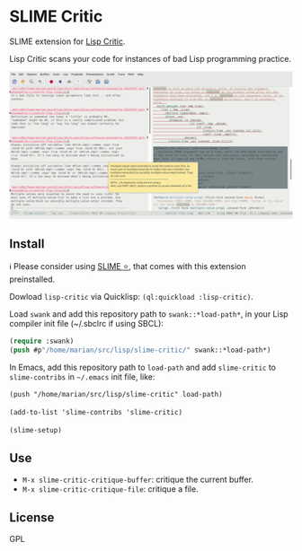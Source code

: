 # SLIME Critic

SLIME extension for [Lisp Critic](https://github.com/g000001/lisp-critic "lisp-critic").

Lisp Critic scans your code for instances of bad Lisp programming practice. 

![screenshot](screenshot.png "screenshot")

## Install

ℹ️ Please consider using [SLIME :star:](https://github.com/mmontone/slime-star), that comes with this extension preinstalled.

Dowload `lisp-critic` via Quicklisp: `(ql:quickload :lisp-critic)`.

Load `swank` and add this repository path to `swank::*load-path*`, in your Lisp compiler init file (~/.sbclrc if using SBCL):

```lisp
(require :swank)
(push #p"/home/marian/src/lisp/slime-critic/" swank::*load-path*)
```

In Emacs, add this repository path to `load-path` and add `slime-critic` to `slime-contribs` in `~/.emacs` init file, like:

```
(push "/home/marian/src/lisp/slime-critic" load-path)

(add-to-list 'slime-contribs 'slime-critic)

(slime-setup)
```

## Use

- `M-x slime-critic-critique-buffer`: critique the current buffer.
- `M-x slime-critic-critique-file`: critique a file.

## License

GPL
